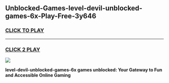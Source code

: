 
## Unblocked-Games-level-devil-unblocked-games-6x-Play-Free-3y646
<h3>
<a href="https://premium76.site?title=level-devil-unblocked-games-6x&ref=19M">CLICK TO PLAY</a></h3>
<hr>

<h3>
<a href="https://premium76.site?title=level-devil-unblocked-games-6x&ref=19M">CLICK 2 PLAY</a>
  
</h3>

<a href="https://premium76.site?title=level-devil-unblocked-games-6x&ref=19M"><img src="https://clearcache.store/games.png"></a>


**level-devil-unblocked-games-6x games unblocked: Your Gateway to Fun and Accessible Online Gaming**
